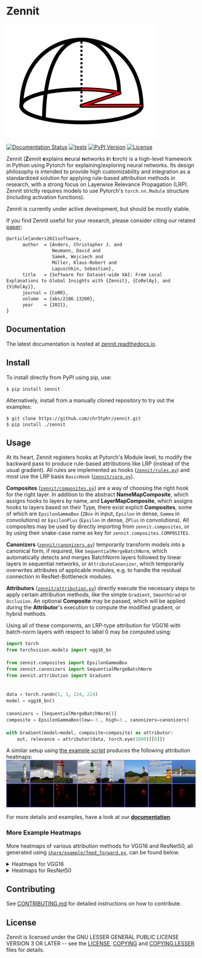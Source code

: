 # Zennit
![Zennit-Logo](share/img/zennit.png)

[![Documentation Status](https://readthedocs.org/projects/zennit/badge/?version=latest)](https://zennit.readthedocs.io/en/latest/?badge=latest)
[![tests](https://github.com/chr5tphr/zennit/actions/workflows/tests.yml/badge.svg)](https://github.com/chr5tphr/zennit/actions/workflows/tests.yml)
[![PyPI Version](https://img.shields.io/pypi/v/zennit)](https://pypi.org/project/zennit/)
[![License](https://img.shields.io/pypi/l/zennit)](https://github.com/chr5tphr/zennit/blob/master/COPYING.LESSER)

Zennit (**Z**ennit **e**xplains **n**eural **n**etworks **i**n **t**orch) is a
high-level framework in Python using Pytorch for explaining/exploring neural
networks. Its design philosophy is intended to provide high customizability and
integration as a standardized solution for applying rule-based attribution
methods in research, with a strong focus on Layerwise Relevance Propagation
(LRP). Zennit strictly requires models to use Pytorch's `torch.nn.Module`
structure (including activation functions).

Zennit is currently under active development, but should be mostly stable.

If you find Zennit useful for your research, please consider citing our related
[paper](https://arxiv.org/abs/2106.13200):
```
@article{anders2021software,
      author  = {Anders, Christopher J. and
                 Neumann, David and
                 Samek, Wojciech and
                 Müller, Klaus-Robert and
                 Lapuschkin, Sebastian},
      title   = {Software for Dataset-wide XAI: From Local Explanations to Global Insights with {Zennit}, {CoRelAy}, and {ViRelAy}},
      journal = {CoRR},
      volume  = {abs/2106.13200},
      year    = {2021},
}
```

## Documentation
The latest documentation is hosted at
[zennit.readthedocs.io](https://zennit.readthedocs.io/en/latest/).

## Install

To install directly from PyPI using pip, use:
```shell
$ pip install zennit
```

Alternatively, install from a manually cloned repository to try out the examples:
```shell
$ git clone https://github.com/chr5tphr/zennit.git
$ pip install ./zennit
```

## Usage
At its heart, Zennit registers hooks at Pytorch's Module level, to modify the
backward pass to produce rule-based attributions like LRP (instead of the usual
gradient). All rules are implemented as hooks
([`zennit/rules.py`](src/zennit/rules.py)) and most use the LRP basis
`BasicHook` ([`zennit/core.py`](src/zennit/core.py)).

**Composites** ([`zennit/composites.py`](src/zennit/composites.py)) are a way
of choosing the right hook for the right layer. In addition to the abstract
**NameMapComposite**, which assigns hooks to layers by name, and
**LayerMapComposite**, which assigns hooks to layers based on their Type, there
exist explicit **Composites**, some of which are `EpsilonGammaBox` (`ZBox` in
input, `Epsilon` in dense, `Gamma` in convolutions) or `EpsilonPlus` (`Epsilon`
in dense, `ZPlus` in convolutions). All composites may be used by directly
importing from `zennit.composites`, or by using their snake-case name as key
for `zennit.composites.COMPOSITES`.

**Canonizers** ([`zennit/canonizers.py`](src/zennit/canonizers.py)) temporarily
transform models into a canonical form, if required, like
`SequentialMergeBatchNorm`, which automatically detects and merges BatchNorm
layers followed by linear layers in sequential networks, or
`AttributeCanonizer`, which temporarily overwrites attributes of applicable
modules, e.g. to handle the residual connection in ResNet-Bottleneck modules.

**Attributors** ([`zennit/attribution.py`](src/zennit/attribution.py)) directly
execute the necessary steps to apply certain attribution methods, like the
simple `Gradient`, `SmoothGrad` or `Occlusion`. An optional **Composite** may
be passed, which will be applied during the **Attributor**'s execution to
compute the modified gradient, or hybrid methods.

Using all of these components, an LRP-type attribution for VGG16 with
batch-norm layers with respect to label 0 may be computed using:

```python
import torch
from torchvision.models import vgg16_bn

from zennit.composites import EpsilonGammaBox
from zennit.canonizers import SequentialMergeBatchNorm
from zennit.attribution import Gradient


data = torch.randn(1, 3, 224, 224)
model = vgg16_bn()

canonizers = [SequentialMergeBatchNorm()]
composite = EpsilonGammaBox(low=-3., high=3., canonizers=canonizers)

with Gradient(model=model, composite=composite) as attributor:
    out, relevance = attributor(data, torch.eye(1000)[[0]])
```

A similar setup using [the example script](share/example/feed_forward.py)
produces the following attribution heatmaps:
![beacon heatmaps](share/img/beacon_vgg16_epsilon_gamma_box.png)

For more details and examples, have a look at our
[**documentation**](https://zennit.readthedocs.io/en/latest/).

### More Example Heatmaps
More heatmaps of various attribution methods for VGG16 and ResNet50, all
generated using
[`share/example/feed_forward.py`](share/example/feed_forward.py), can be found
below.

<details>
  <summary>Heatmaps for VGG16</summary>

  ![vgg16 heatmaps](share/img/beacon_vgg16_various.webp)
</details>

<details>
  <summary>Heatmaps for ResNet50</summary>

  ![resnet50 heatmaps](share/img/beacon_resnet50_various.webp)
</details>

## Contributing
See [CONTRIBUTING.md](CONTRIBUTING.md) for detailed instructions on how to contribute.

## License
Zennit is licensed under the GNU LESSER GENERAL PUBLIC LICENSE VERSION 3 OR
LATER -- see the [LICENSE](LICENSE), [COPYING](COPYING) and
[COPYING.LESSER](COPYING.LESSER) files for details.
